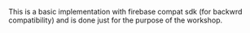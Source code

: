 This is a basic implementation with firebase compat sdk (for backwrd compatibility) and is done just for the purpose of the workshop. 
